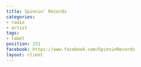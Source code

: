 ```yaml
---
title: Spinnin' Records
categories:
- radio
- artist
tags:
- label
position: 231
facebook: https://www.facebook.com/SpinninRecords
layout: client
---
```


